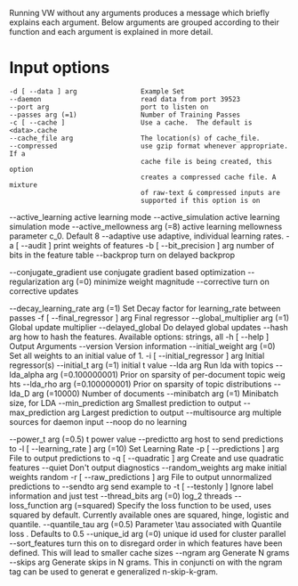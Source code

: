 Running VW without any arguments produces a message which briefly explains each argument. Below arguments are grouped according to their function and each argument is explained in more detail.

# Input options
    -d [ --data ] arg                Example Set
    --daemon                         read data from port 39523
    --port arg                       port to listen on
    --passes arg (=1)                Number of Training Passes
    -c [ --cache ]                   Use a cache.  The default is <data>.cache
    --cache_file arg                 The location(s) of cache_file.
    --compressed                     use gzip format whenever appropriate. If a 
                                     cache file is being created, this option 
                                     creates a compressed cache file. A mixture 
                                     of raw-text & compressed inputs are 
                                     supported if this option is on


  --active_learning                active learning mode
  --active_simulation              active learning simulation mode
  --active_mellowness arg (=8)     active learning mellowness parameter c_0. 
                                   Default 8
  --adaptive                       use adaptive, individual learning rates.
  -a [ --audit ]                   print weights of features
  -b [ --bit_precision ] arg       number of bits in the feature table
  --backprop                       turn on delayed backprop

  --conjugate_gradient             use conjugate gradient based optimization
  --regularization arg (=0)        minimize weight magnitude
  --corrective                     turn on corrective updates

   --decay_learning_rate arg (=1)   Set Decay factor for learning_rate between 
                                   passes
  -f [ --final_regressor ] arg     Final regressor
  --global_multiplier arg (=1)     Global update multiplier
  --delayed_global                 Do delayed global updates
  --hash arg                       how to hash the features. Available options:
                                   strings, all
  -h [ --help ]                    Output Arguments
  --version                        Version information
  --initial_weight arg (=0)        Set all weights to an initial value of 1.
  -i [ --initial_regressor ] arg   Initial regressor(s)
  --initial_t arg (=1)             initial t value
  --lda arg                        Run lda with <int> topics
  --lda_alpha arg (=0.100000001)   Prior on sparsity of per-document topic weig
                                   hts
  --lda_rho arg (=0.100000001)     Prior on sparsity of topic distributions
  --lda_D arg (=10000)             Number of documents
  --minibatch arg (=1)             Minibatch size, for LDA
  --min_prediction arg             Smallest prediction to output
  --max_prediction arg             Largest prediction to output
  --multisource arg                multiple sources for daemon input
  --noop                           do no learning

  --power_t arg (=0.5)             t power value
  --predictto arg                  host to send predictions to
  -l [ --learning_rate ] arg (=10) Set Learning Rate
  -p [ --predictions ] arg         File to output predictions to
  -q [ --quadratic ] arg           Create and use quadratic features
  --quiet                          Don't output diagnostics
  --random_weights arg             make initial weights random
  -r [ --raw_predictions ] arg     File to output unnormalized predictions to
  --sendto arg                     send example to <hosts>
  -t [ --testonly ]                Ignore label information and just test
  --thread_bits arg (=0)           log_2 threads
  --loss_function arg (=squared)   Specify the loss function to be used, uses 
                                   squared by default. Currently available ones
                                   are squared, hinge, logistic and quantile.
  --quantile_tau arg (=0.5)        Parameter \tau associated with Quantile loss
                                   . Defaults to 0.5
  --unique_id arg (=0)             unique id used for cluster parallel
  --sort_features                  turn this on to disregard order in which 
                                   features have been defined. This will lead 
                                   to smaller cache sizes
  --ngram arg                      Generate N grams
  --skips arg                      Generate skips in N grams. This in conjuncti
                                   on with the ngram tag can be used to generat
                                   e generalized n-skip-k-gram.


 